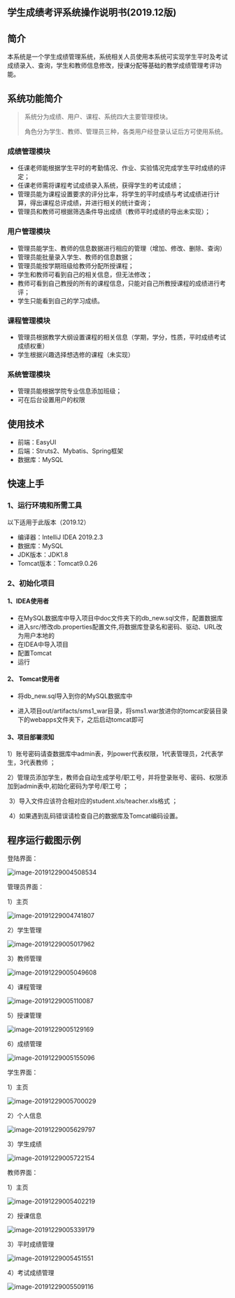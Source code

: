 ## 学生成绩考评系统操作说明书(2019.12版)

## 简介

本系统是一个学生成绩管理系统，系统相关人员使用本系统可实现学生平时及考试成绩录入、查询，学生和教师信息修改，授课分配等基础的教学成绩管理考评功能。

## 系统功能简介

> 系统分为成绩、用户、课程、系统四大主要管理模块。
>
> 角色分为学生、教师、管理员三种，各类用户经登录认证后方可使用系统。

### 成绩管理模块

- 任课老师能根据学生平时的考勤情况、作业、实验情况完成学生平时成绩的评定；
- 任课老师需将课程考试成绩录入系统，获得学生的考试成绩；
- 管理员能为课程设置要求的评分比率，将学生的平时成绩与考试成绩进行计算，得出课程总评成绩，并进行相关的统计查询；
- 管理员和教师可根据筛选条件导出成绩（教师平时成绩的导出未实现）；

### 用户管理模块

- 管理员能学生、教师的信息数据进行相应的管理（增加、修改、删除、查询）
- 管理员能批量录入学生、教师的信息数据；
- 管理员能按学期班级给教师分配所授课程；
- 学生和教师可看到自己的相关信息，但无法修改；
- 教师可看到自己教授的所有的课程信息，只能对自己所教授课程的成绩进行考评；
- 学生只能看到自己的学习成绩。

### 课程管理模块

- 管理员根据教学大纲设置课程的相关信息（学期，学分，性质，平时成绩考试成绩权重）
- 学生根据兴趣选择想选修的课程（未实现）

### 系统管理模块

- 管理员能根据学院专业信息添加班级；
- 可在后台设置用户的权限

## 使用技术

- 前端：EasyUI
- 后端：Struts2、Mybatis、Spring框架
- 数据库：MySQL

## 快速上手

### 1、运行环境和所需工具

以下适用于此版本（2019.12）

- 编译器：IntelliJ IDEA 2019.2.3
- 数据库：MySQL
- JDK版本：JDK1.8
- Tomcat版本：Tomcat9.0.26

### 2、初始化项目

#### 1、IDEA使用者

- 在MySQL数据库中导入项目中doc文件夹下的db_new.sql文件，配置数据库
- 进入src/修改db.properties配置文件,将数据库登录名和密码、驱动、URL改为用户本地的
- 在IDEA中导入项目
- 配置Tomcat
- 运行

#### 2、 Tomcat使用者

-  将db_new.sql导入到你的MySQL数据库中

-  进入项目out/artifacts/sms1_war目录，将sms1.war放进你的tomcat安装目录下的webapps文件夹下，之后启动tomcat即可 

#### 3、项目部署须知

​    1）账号密码请查数据库中admin表，列power代表权限，1代表管理员，2代表学生，3代表教师 ；

​    2）管理员添加学生，教师会自动生成学号/职工号，并将登录账号、密码、权限添加到admin表中,初始化密码为学号/职工号 ；

​	3）导入文件应该符合相对应的student.xls/teacher.xls格式 ；

​	4）如果遇到乱码错误请检查自己的数据库及Tomcat编码设置。

## 程序运行截图示例

登陆界面：

![image-20191229004508534](D:\SpringBootPractice\StudentScoreManageSystem\doc\运行截图\登录界面.png)

管理员界面：

1）主页

![image-20191229004741807](D:\SpringBootPractice\StudentScoreManageSystem\doc\运行截图\管理员主页.png)

2）学生管理

![image-20191229005017962](D:\SpringBootPractice\StudentScoreManageSystem\doc\运行截图\学生管理.png)

3）教师管理

![image-20191229005049608](D:\SpringBootPractice\StudentScoreManageSystem\doc\运行截图\教师管理.png)

4）课程管理

![image-20191229005110087](D:\SpringBootPractice\StudentScoreManageSystem\doc\运行截图\课程管理)

5）授课管理

![image-20191229005129169](D:\SpringBootPractice\StudentScoreManageSystem\doc\运行截图\授课管理)

6）成绩管理

![image-20191229005155096](D:\SpringBootPractice\StudentScoreManageSystem\doc\运行截图\管理员成绩管理.png)

学生界面：

1）主页

![image-20191229005700029](D:\SpringBootPractice\StudentScoreManageSystem\doc\运行截图\学生主页.png)

2）个人信息

![image-20191229005629797](D:\SpringBootPractice\StudentScoreManageSystem\doc\运行截图\学生个人信息.png)

3）学生成绩

![image-20191229005722154](D:\SpringBootPractice\StudentScoreManageSystem\doc\运行截图\学生成绩.png)

教师界面：

1）主页

![image-20191229005402219](D:\SpringBootPractice\StudentScoreManageSystem\doc\运行截图\教师主页.png)

2）授课信息

![image-20191229005339179](D:\SpringBootPractice\StudentScoreManageSystem\doc\运行截图\教师个人信息.png)

3）平时成绩管理

![image-20191229005451551](D:\SpringBootPractice\StudentScoreManageSystem\doc\运行截图\平时成绩管理.png)

4）考试成绩管理

![image-20191229005509116](D:\SpringBootPractice\StudentScoreManageSystem\doc\运行截图\考试成绩管理.png)